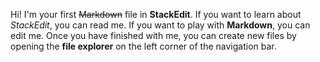 Hi! I'm your first ~~Markdown~~ file in **StackEdit**. If you want to learn about *StackEdit*, you can read me. If you want to play with **Markdown**, you can  edit me. Once you have finished with me, you can create new files by opening the **file explorer** on the left corner of the navigation bar.
